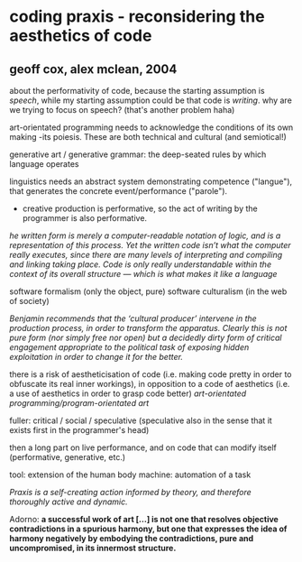 # coding praxis - reconsidering the aesthetics of code
## geoff cox, alex mclean, 2004

about the performativity of code, because the starting assumption is *speech*, while my starting assumption could be that code is *writing*. why are we trying to focus on speech? (that's another problem haha)

art-orientated programming needs to acknowledge the conditions of its own making -its poiesis. These are both technical and cultural (and semiotical!)

generative art / generative grammar: the deep-seated rules by which language operates

linguistics needs an abstract system demonstrating competence ("langue"), that generates the concrete event/performance ("parole").

- creative production is performative, so the act of writing by the programmer is also performative.

*he written form is merely a computer-readable notation of logic, and is a representation of this process. Yet the written code isn’t what the computer really executes, since there are many levels of interpreting and compiling and linking taking place. Code is only really understandable within the context of its overall structure — which is what makes it like a language*

software formalism (only the object, pure)
software culturalism (in the web of society)

*Benjamin recommends that the ‘cultural producer’ intervene in the production process, in order to transform the apparatus. Clearly this is not pure
form (nor simply free nor open) but a decidedly dirty form of critical engagement appropriate to the political task of exposing hidden exploitation in order to change it for the better.*

there is a risk of aestheticisation of code (i.e. making code pretty in order to obfuscate its real inner workings), in opposition to a code of aesthetics (i.e. a use of aesthetics in order to grasp code better) *art-orientated programming/program-orientated art*

fuller: critical / social / speculative (speculative also in the sense that it exists first in the programmer's head)

then a long part on live performance, and on code that can modify itself (performative, generative, etc.)

tool: extension of the human body
machine: automation of a task

*Praxis is a self-creating action informed by theory, and therefore thoroughly active and dynamic.*

Adorno: **a successful work of art [...] is not one that resolves objective contradictions in a spurious harmony, but one that expresses the idea of harmony negatively by embodying the contradictions, pure and uncompromised, in its innermost structure.**
